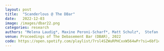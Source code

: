 ```yaml
---
layout: post
title:  "Scanderlous @ The DBar"
date:   2022-12-03
image: /images/dbar22.png
categories: research    
authors: "Melena Laudig*, Maxine Peroni-Scharf*, Matt Schulz*,  Stefan Clarke*, Samuel Day-Weiss*, Alexander Raistrick* (* denotes equal contribution)"
venue: Proceedings of The Debasement Bar (DBAR), 2022
code: https://open.spotify.com/playlist/7rsl4SZWuRPHCxxW564wPr?si=6bf1cadd5f064d3b
---
```

